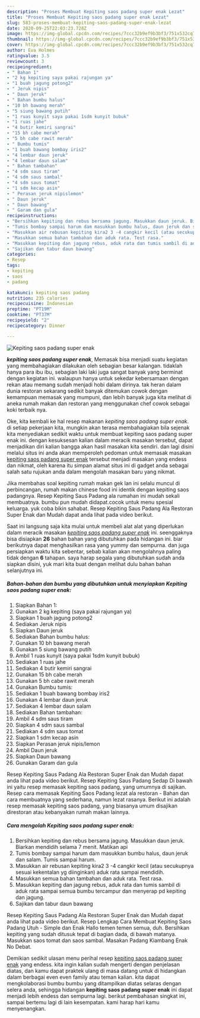 ```yaml
---
description: "Proses Membuat Kepiting saos padang super enak Lezat"
title: "Proses Membuat Kepiting saos padang super enak Lezat"
slug: 583-proses-membuat-kepiting-saos-padang-super-enak-lezat
date: 2020-09-25T22:03:23.728Z
image: https://img-global.cpcdn.com/recipes/7ccc32b9ef9b3bf3/751x532cq70/kepiting-saos-padang-super-enak-foto-resep-utama.jpg
thumbnail: https://img-global.cpcdn.com/recipes/7ccc32b9ef9b3bf3/751x532cq70/kepiting-saos-padang-super-enak-foto-resep-utama.jpg
cover: https://img-global.cpcdn.com/recipes/7ccc32b9ef9b3bf3/751x532cq70/kepiting-saos-padang-super-enak-foto-resep-utama.jpg
author: Eva Holmes
ratingvalue: 3.5
reviewcount: 3
recipeingredient:
- " Bahan 1"
- "2 kg kepiting saya pakai rajungan ya"
- "1 buah jagung potong2"
- " Jeruk nipis"
- " Daun jeruk"
- " Bahan bumbu halus"
- "10 bh bawang merah"
- "5 siung bawang putih"
- "1 ruas kunyit saya pakai 1sdm kunyit bubuk"
- "1 ruas jahe"
- "4 butir kemiri sangrai"
- "15 bh cabe merah"
- "5 bh cabe rawit merah"
- " Bumbu tumis"
- "1 buah bawang bombay iris2"
- "4 lembar daun jeruk"
- "4 lembar daun salam"
- " Bahan tambahan"
- "4 sdm saus tiram"
- "4 sdm saus sambal"
- "4 sdm saus tomat"
- "1 sdm kecap asin"
- " Perasan jeruk nipislemon"
- " Daun jeruk"
- " Daun bawang"
- " Garam dan gula"
recipeinstructions:
- "Bersihkan kepiting dan rebus bersama jagung. Masukkan daun jeruk. Biarkan mendidih selama 7 menit. Matikan api"
- "Tumis bombay sampai harum dam masukkan bumbu halus, daun jeruk dan salam. Tumis sampai harum."
- "Masukkan air rebusan kepiting kira2 3 -4 cangkir kecil (atau secukupnya sesuai kekentalan yg diinginkan) aduk rata sampai mendidih."
- "Masukkan semua bahan tambahan dan aduk rata. Test rasa."
- "Masukkan kepiting dan jagung rebus, aduk rata dan tumis sambil di aduk rata sampai semua bumbu tercampur dan menyerap pd kepiting dan jagung."
- "Sajikan dan tabur daun bawang"
categories:
- Resep
tags:
- kepiting
- saos
- padang

katakunci: kepiting saos padang 
nutrition: 235 calories
recipecuisine: Indonesian
preptime: "PT19M"
cooktime: "PT37M"
recipeyield: "2"
recipecategory: Dinner

---
```



![Kepiting saos padang super enak](https://img-global.cpcdn.com/recipes/7ccc32b9ef9b3bf3/751x532cq70/kepiting-saos-padang-super-enak-foto-resep-utama.jpg)

<b><i>kepiting saos padang super enak</i></b>, Memasak bisa menjadi suatu kegiatan yang membahagiakan dilakukan oleh sebagian besar kalangan. tidaklah hanya para ibu ibu, sebagian laki laki juga sangat banyak yang berminat dengan kegiatan ini. walaupun hanya untuk sekedar kebersamaan dengan rekan atau memang sudah menjadi hobi dalam dirinya. tak heran dalam dunia restoran sekarang sedikit banyak ditemukan cowok dengan kemampuan memasak yang mumpuni, dan lebih banyak juga kita melihat di aneka rumah makan dan restoran yang menggunakan chef cowok sebagai koki terbaik nya.

Oke, kita kembali ke hal resep makanan <i>kepiting saos padang super enak</i>. di setiap pekerjaan kita, mungkin akan terasa membahagiakan bila sejenak kita menyediakan sedikit waktu untuk membuat kepiting saos padang super enak ini. dengan kesuksesan kalian dalam meracik masakan tersebut, dapat menjadikan diri kalian bangga akan hasil masakan kita sendiri. dan lagi disini melalui situs ini anda akan memperoleh pedoman untuk memasak masakan <u>kepiting saos padang super enak</u> tersebut menjadi masakan yang endess dan nikmat, oleh karena itu simpan alamat situs ini di gadget anda sebagai salah satu rujukan anda dalam mengolah masakan baru yang nikmat.

Jika membahas soal kepiting rumah makan gek lan ini selalu muncul di perbincangan, rumah makan chinese food ini identik dengan kepiting saos padangnya. Resep Kepiting Saus Padang ala rumahan ini mudah sekali membuatnya. bumbu pun mudah didapat.cocok untuk menu spesial keluarga. yuk coba bikin sahabat. Resep Kepiting Saus Padang Ala Restoran Super Enak dan Mudah dapat anda lihat pada video berikut.


Saat ini langsung saja kita mulai untuk membeli alat alat yang diperlukan dalam meracik masakan <u><i>kepiting saos padang super enak</i></u> ini. seenggaknya bisa disiapkan <b>26</b> bahan bahan yang dibutuhkan pada hidangan ini. biar berikutnya dapat menghasilkan rasa yang yummy dan sempurna. dan juga persiapkan waktu kita sebentar, sebab kalian akan mengolahnya paling tidak dengan <b>6</b> tahapan. saya harap segala yang dibutuhkan sudah anda siapkan disini, yuk mari kita buat dengan melihat dulu bahan bahan selanjutnya ini.

<!--inarticleads1-->

##### Bahan-bahan dan bumbu yang dibutuhkan untuk menyiapkan Kepiting saos padang super enak:

1. Siapkan  Bahan 1:
1. Gunakan 2 kg kepiting (saya pakai rajungan ya)
1. Siapkan 1 buah jagung potong2
1. Sediakan  Jeruk nipis
1. Siapkan  Daun jeruk
1. Sediakan  Bahan bumbu halus:
1. Gunakan 10 bh bawang merah
1. Gunakan 5 siung bawang putih
1. Ambil 1 ruas kunyit (saya pakai 1sdm kunyit bubuk)
1. Sediakan 1 ruas jahe
1. Sediakan 4 butir kemiri sangrai
1. Gunakan 15 bh cabe merah
1. Gunakan 5 bh cabe rawit merah
1. Gunakan  Bumbu tumis:
1. Sediakan 1 buah bawang bombay iris2
1. Gunakan 4 lembar daun jeruk
1. Sediakan 4 lembar daun salam
1. Sediakan  Bahan tambahan:
1. Ambil 4 sdm saus tiram
1. Siapkan 4 sdm saus sambal
1. Sediakan 4 sdm saus tomat
1. Siapkan 1 sdm kecap asin
1. Siapkan  Perasan jeruk nipis/lemon
1. Ambil  Daun jeruk
1. Siapkan  Daun bawang
1. Gunakan  Garam dan gula


Resep Kepiting Saus Padang Ala Restoran Super Enak dan Mudah dapat anda lihat pada video berikut. Resep Kepiting Saus Padang Sedap Di bawah ini yaitu resep memasak kepiting saos padang, yang umumnya di sajikan. Resep cara memasak Kepiting Saos Padang lezat ala restoran - Bahan dan cara membuatnya yang sederhana, namun lezat rasanya. Berikut ini adalah resep memasak kepiting saos padang, yang biasanya umum disajikan direstoran atau kebanyakan rumah makan lainnya. 

<!--inarticleads2-->

##### Cara mengolah Kepiting saos padang super enak:

1. Bersihkan kepiting dan rebus bersama jagung. Masukkan daun jeruk. Biarkan mendidih selama 7 menit. Matikan api
1. Tumis bombay sampai harum dam masukkan bumbu halus, daun jeruk dan salam. Tumis sampai harum.
1. Masukkan air rebusan kepiting kira2 3 -4 cangkir kecil (atau secukupnya sesuai kekentalan yg diinginkan) aduk rata sampai mendidih.
1. Masukkan semua bahan tambahan dan aduk rata. Test rasa.
1. Masukkan kepiting dan jagung rebus, aduk rata dan tumis sambil di aduk rata sampai semua bumbu tercampur dan menyerap pd kepiting dan jagung.
1. Sajikan dan tabur daun bawang


Resep Kepiting Saus Padang Ala Restoran Super Enak dan Mudah dapat anda lihat pada video berikut. Resep Lengkap Cara Membuat Kepiting Saos Padang Utuh - Simple dan Enak Hallo temen temen semua, duh. Bersihkan kepiting yang sudah ditusuk tepat di bagian dada, di bawah matanya. Masukkan saos tomat dan saos sambal. Masakan Padang Kiambang Enak No Debat. 

Demikian sedikit ulasan menu perihal resep <u>kepiting saos padang super enak</u> yang endess. kita ingin kalian sudah mengerti dengan penjelasan diatas, dan kamu dapat praktek ulang di masa datang untuk di hidangkan dalam berbagai even even family atau teman kalian. kita dapat mengkolaborasi bumbu bumbu yang ditampilkan diatas selaras dengan selera anda, sehingga hidangan <b>kepiting saos padang super enak</b> ini dapat menjadi lebih endess dan sempurna lagi. berikut pembahasan singkat ini, sampai bertemu lagi di lain kesempatan. kami harap hari kamu menyenangkan.
